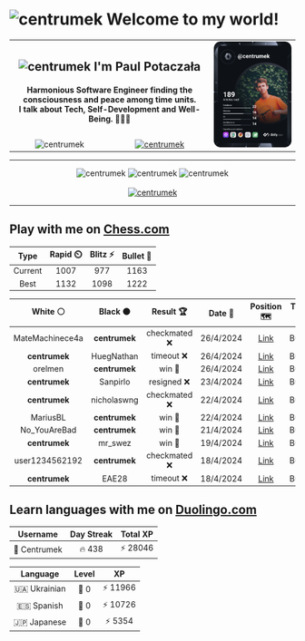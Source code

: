 <h1>
  <img
    src="https://emojis.slackmojis.com/emojis/images/1531849430/4246/blob-sunglasses.gif"
    width="30"
    alt="centrumek"
  />
  Welcome to my world!
</h1>

<table>
  <tbody>
    <tr>
      <td align="center" width="70%" colspan="2">
        <h2>
          <img
            src="https://raw.githubusercontent.com/MartinHeinz/MartinHeinz/master/wave.gif"
            width="30px"
            alt="centrumek"
          />
          I'm Paul Potaczała
        </h2>
        <h4>
          Harmonious Software Engineer finding the consciousness and peace among time units.
          <br/>
          I talk about Tech, Self-Development and Well-Being. 🌿🧘🚀
        </h4>
      </td>
      <td width="30%" rowspan="2">
        <a href="https://app.daily.dev/centrumek">
          <img
            src="./devcard.svg"
            alt="centrumek"
          />
        </a>
      </td>
    </tr>
    <tr align="center">
      <td>
        <img
          src="https://komarev.com/ghpvc/?username=centrumek&label=visitors&color=0e75b6&style=flat"
          alt="centrumek"
        >
      </td>
      <td>
        <a href="https://stackoverflow.com/users/14496012/centrumek">
          <img
            src="https://stackoverflow.com/users/flair/14496012.png?theme=dark"
            alt="centrumek"
          >
        </a>
      </td>
    </tr>
  </tbody>
</table>

---
<div align="center">
  <img 
    src="https://github-readme-stats.vercel.app/api?username=centrumek&show_icons=true&count_private=true&theme=dark&hide_border=true&hide=issues,contribs&bg_color=00000000"
    alt="centrumek"
  />
  <img
    src="https://github-readme-stats.vercel.app/api/top-langs/?username=centrumek&layout=compact&hide_border=true&theme=dark&bg_color=00000000&langs_count=6&exclude_repo=air-statistic-app"
    alt="centrumek"
  />
  <img 
    src="https://github-readme-streak-stats.herokuapp.com?user=centrumek&theme=dark&hide_border=true&background=FFFFFF00"
    alt="centrumek"
  />
  <br/>
  <br/>
  <a href="https://www.buymeacoffee.com/centrumek">
    <img
      src="https://cdn.buymeacoffee.com/buttons/v2/default-orange.png"
      height="50"
      width="210"
      alt="centrumek"
    />
  </a>
</div>

---

## Play with me on [Chess.com](https://www.chess.com/member/centrumek)

<div align="center">
<!--START_SECTION:chessStats-->
<!-- Automatically generated with https://github.com/Balastrong/chess-stats-action -->

| Type | Rapid ⏲️ | Blitz ⚡ | Bullet 🔫 |
|:---:|:---:|:---:|:---:|
| Current | 1007 | 977 | 1163 |
| Best | 1132 | 1098 | 1222 |

| White ⚪ | Black ⚫ | Result 🏆 | Date 📅 | Position 🗺️ | Type 🕕 |
|:---:|:---:|:---:|:---:|:---:|:---:|
| MateMachinece4a | **centrumek** | checkmated ❌ | 26/4/2024 | <a href="http://www.ee.unb.ca/cgi-bin/tervo/fen.pl?select=3rk3/2pb1Qpp/p3p3/4P3/P2P4/b3P3/2P3PP/5RK1 b - -">Link</a> | Bullet |
| **centrumek** | HuegNathan | timeout ❌ | 26/4/2024 | <a href="http://www.ee.unb.ca/cgi-bin/tervo/fen.pl?select=8/8/8/7k/PR4p1/1P4B1/2K5/8 w - -">Link</a> | Bullet |
| orelmen | **centrumek** | win 🥇 | 26/4/2024 | <a href="http://www.ee.unb.ca/cgi-bin/tervo/fen.pl?select=6r1/p6p/p4k2/6r1/4R3/1P4n1/P1PP1P1P/R6K w - -">Link</a> | Bullet |
| **centrumek** | Sanpirlo | resigned ❌ | 23/4/2024 | <a href="http://www.ee.unb.ca/cgi-bin/tervo/fen.pl?select=5rk1/p4ppp/2R1b3/qP2P3/3p1PP1/3B3P/3K4/7R w - -">Link</a> | Bullet |
| **centrumek** | nicholaswng | checkmated ❌ | 22/4/2024 | <a href="http://www.ee.unb.ca/cgi-bin/tervo/fen.pl?select=r5k1/pp3p1p/5Kp1/8/4rq2/2P5/PP5P/8 w - -">Link</a> | Bullet |
| MariusBL | **centrumek** | win 🥇 | 22/4/2024 | <a href="http://www.ee.unb.ca/cgi-bin/tervo/fen.pl?select=8/8/4p3/3p4/R7/2k3Pr/8/5K2 w - -">Link</a> | Bullet |
| No_YouAreBad | **centrumek** | win 🥇 | 21/4/2024 | <a href="http://www.ee.unb.ca/cgi-bin/tervo/fen.pl?select=8/p7/1p4k1/6p1/3K2p1/1P2RbP1/r7/8 w - -">Link</a> | Bullet |
| **centrumek** | mr_swez | win 🥇 | 19/4/2024 | <a href="http://www.ee.unb.ca/cgi-bin/tervo/fen.pl?select=2k5/4R1p1/3r4/1K6/5p1P/8/2P5/8 b - -">Link</a> | Bullet |
| user1234562192 | **centrumek** | checkmated ❌ | 18/4/2024 | <a href="http://www.ee.unb.ca/cgi-bin/tervo/fen.pl?select=4Qk1r/6pp/1p3q2/pBpPb3/3pP3/8/PP3PPP/R1B1K1NR b KQ -">Link</a> | Bullet |
| **centrumek** | EAE28 | timeout ❌ | 18/4/2024 | <a href="http://www.ee.unb.ca/cgi-bin/tervo/fen.pl?select=4k2r/2p2p2/4p1pp/4N3/3P1P1P/3KP2R/6P1/1q6 w k -">Link</a> | Bullet |

<!--END_SECTION:chessStats-->
</div>

## Learn languages with me on [Duolingo.com](https://www.duolingo.com/profile/Centrumek)

<div align="center">
<!--START_SECTION:duolingoStats-->
<!-- Automatically generated with https://github.com/centrumek/duolingo-readme-stats-->

| Username | Day Streak | Total XP |
|:---:|:---:|:---:|
| 👤 Centrumek | 🔥 438 | ⚡ 28046 |

| Language | Level | XP |
|:---:|:---:|:---:|
| 🇺🇦 Ukrainian | 👑 0 | ⚡ 11966 |
| 🇪🇸 Spanish | 👑 0 | ⚡ 10726 |
| 🇯🇵 Japanese | 👑 0 | ⚡ 5354 |

<!--END_SECTION:duolingoStats-->
</div>
<!--
**centrumek/centrumek** is a ✨ _special_ ✨ repository because its `README.md` (this file) appears on your GitHub profile.

Here are some ideas to get you started:

- 🔭 I’m currently working on ...
- 🌱 I’m currently learning ...
- 👯 I’m looking to collaborate on ...
- 🤔 I’m looking for help with ...
- 💬 Ask me about ...
- 📫 How to reach me: ...
- 😄 Pronouns: ...
- ⚡ Fun fact: ...
-->
